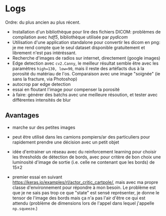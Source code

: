# Logs

Ordre: du plus ancien au plus récent.

- Installation d'un bibliothèque pour lire des fichiers DICOM: problèmes de compilation avec _hdf5_, bibliothèque utilisée par _pydicom_
- Utilisation d'une application standalone pour convertir les dicom en png: je me rend compte que le seul dataset disponible gratuitement et librement n'est pas intéréssant.
- Recherche d'images de radios sur internet, directement (google images)
- Edge detection avec `cv2.Canny`, le meilleur résultat semble être avec les paramètres `high=130, low=90`, mais il reste des artéfacts dus à la porosité du matériau de l'os. Comparaison avec une image "soignée" (ie sans la fracture, via Photoshop)
- autocrop par edge detection
- essai en floutant l'image pour compenser la porosité
- à faire: générer des batchs avec une meilleure résoution, et tester avec différentes intensités de blur

## Avantages
- marche sur des petites images
- peut être utilisé dans les camions pompiers/ar des particuliers pour rapidement prendre une décision avec un petit objet

- idée d'entrainer un réseau avec du reinforcement learning pour choisir les thresholds de détection de bords, avec pour critère de bon choix une luminosité d'image de sortie (i.e. celle ne contenant que les bords) de 15±2

- premier essai en suivant https://keras.io/examples/rl/actor_critic_cartpole/, mais avec
ma propre classe d'environnement pour répondre à mon besoin. Le problème est que je ne sais pas trop ce que "state" est sensé représenter, je donne le tensor de l'image des bords mais 
ça n'a pas l'air d'être ce qui est attendu (problème de dimensions lors de l'appel dans lequel j'appelle `np.squeeze`.)
